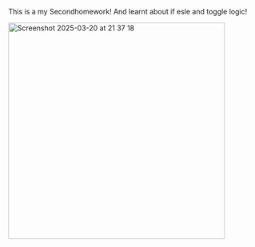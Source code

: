 This is a my Secondhomework! And learnt about if esle and toggle logic! 

<img width="433" alt="Screenshot 2025-03-20 at 21 37 18" src="https://github.com/user-attachments/assets/6d84b137-d867-497a-8ac8-6718a053123a" />
